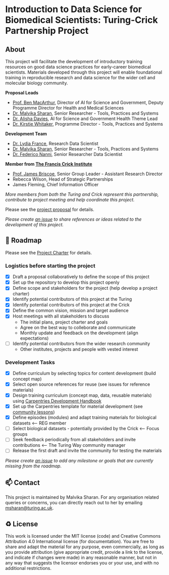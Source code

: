 # Introduction to Data Science for Biomedical Scientists: Turing-Crick Partnership Project

## About

This project will facilitate the development of introductory training resources on good data science practices for early-career biomedical scientists. 
Materials developed through this project will enable foundational training in reproducible research and data science for the wider cell and molecular biology community.

<!--Please see the [project charters](https://github.com/alan-turing-institute/data-training-for-bioscience/blob/main/2021-08-16-project-details.md) for details.-->

**Proposal Leads**
  - [Prof. Ben MacArthur](https://www.turing.ac.uk/people/researchers/ben-macarthur), Director of AI for Science and Government, Deputy Programme Director for Health and Medical Sciences
  - [Dr. Malvika Sharan](https://www.turing.ac.uk/people/spotlights/malvika-sharan), Senior Researcher - Tools, Practices and Systems 
  - [Dr. Alisha Davies](https://www.turing.ac.uk/people/researchers/alisha-davies), AI for Science and Government Health Theme Lead 
  - [Dr. Kirstie Whitaker](https://www.turing.ac.uk/people/researchers/kirstie-whitaker), Programme Director - Tools, Practices and Systems

**Development Team**

- [Dr. Lydia France](https://www.turing.ac.uk/people/researchers/lydia-france), Research Data Scientist
- [Dr. Malvika Sharan](https://www.turing.ac.uk/people/spotlights/malvika-sharan), Senior Researcher - Tools, Practices and Systems 
- [Dr. Federico Nanni](https://www.turing.ac.uk/people/researchers/federico-nanni), Senior Researcher Data Scientist

**Member from [The Francis Crick Institute](https://www.turing.ac.uk/collaborate-turing/current-partnerships-and-collaborations/francis-crick-institute)**

- [Prof. James Briscoe](https://www.crick.ac.uk/research/labs/james-briscoe), Senior Group Leader - Assistant Research Director
- Rebecca Wilson, Head of Strategic Partnerships
- James Fleming, Chief Information Officer

_More members from both the Turing and Crick represent this partnership, contribute to project meeting and help coordinate this project._

Please see the [project proposal](https://github.com/alan-turing-institute/data-training-for-bioscience/blob/main/proposal/2021-06-ASG-proposal.md) for details.

*Please create [an issue](https://github.com/alan-turing-institute/data-training-for-bioscience/issues) to share references or ideas related to the development of this project.*

🎯 Roadmap
---

Please see the [Project Charter](https://github.com/alan-turing-institute/data-training-for-bioscience/blob/main/2021-08-16-project-details.md) for details.

### Logistics before starting the project

- [x] Draft a proposal collaboratively to define the scope of this project
- [x] Set up the repository to develop this project openly
- [x] Define scope and stakeholders for the project (help develop a project charter)
- [x] Identify potential contributors of this project at the Turing
- [x] Identify potential contributors of this project at the Crick
- [x] Define the common vision, mission and target audience
- [x] Host meetings with all stakeholders to discuss
  - The initial plans, project charter and goals
  - Agree on the best way to colleborate and communicate
  - Monthly update and feedback on the development (align expectations)
- [ ] Identify potential contributors from the wider research community
  - Other institutes, projects and people with vested interest

### Development Tasks

- [x] Define curriculum by selecting topics for content development (build concept map)
- [x] Select open source references for reuse (see issues for reference materials)
- [x] Design training curriculum (concept map, data, reusable materials) using [Carpentries Development Handbook](https://cdh.carpentries.org/)
- [x] Set up the Carpentries template for material development (see [community lessons](https://carpentries.org/community-lessons/))
- [x] Define episodes (modules) and adapt training materials for biological datasets <-- REG member
- [ ] Select biological datasets - potentially provided by the Crick <-- Focus groups
- [ ] Seek feedback periodically from all stakeholders and invite contributions <-- The Turing Way community manager
- [ ] Release the first draft and invite the community for testing the materials

*Please create [an issue](https://github.com/alan-turing-institute/data-training-for-bioscience/issues) to add any milestone or goals that are currently missing from the roadmap.*

📫 Contact
---

This project is maintained by Malvika Sharan.
For any organisation related queries or concerns, you can directly reach out to her by emailing [msharan@turing.ac.uk](mailto:msharan@turing.ac.uk).

♻️ License
---

This work is licensed under the MIT license (code) and Creative Commons Attribution 4.0 International license (for documentation). 
You are free to share and adapt the material for any purpose, even commercially, 
as long as you provide attribution (give appropriate credit, provide a link to the license, 
and indicate if changes were made) in any reasonable manner, but not in any way that suggests the 
licensor endorses you or your use, and with no additional restrictions.
